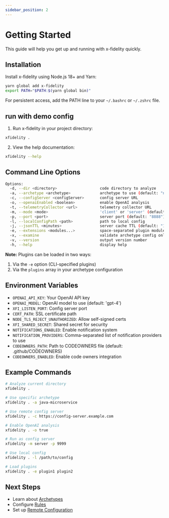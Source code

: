 ```yaml
---
sidebar_position: 2
---
```


# Getting Started

This guide will help you get up and running with x-fidelity quickly.

## Installation

Install x-fidelity using Node.js 18+ and Yarn:

```bash
yarn global add x-fidelity
export PATH="$PATH:$(yarn global bin)"
```

For persistent access, add the PATH line to your `~/.bashrc` or `~/.zshrc` file.

## run with demo config

1. Run x-fidelity in your project directory:

```bash
xfidelity .
```

2. View the help documentation:

```bash
xfidelity --help
```

## Command Line Options

```bash
Options:
  -d, --dir <directory>                   code directory to analyze
  -a, --archetype <archetype>             archetype to use (default: "node-fullstack")
  -c, --configServer <configServer>       config server URL
  -o, --openaiEnabled <boolean>           enable OpenAI analysis
  -t, --telemetryCollector <url>          telemetry collector URL
  -m, --mode <mode>                       'client' or 'server' (default: "client") 
  -p, --port <port>                       server port (default: "8888")
  -l, --localConfigPath <path>            path to local config
  -j, --jsonTTL <minutes>                 server cache TTL (default: "10")
  -e, --extensions <modules...>           space-separated plugin modules
  -x, --examine                           validate archetype config only
  -v, --version                           output version number
  -h, --help                              display help
```

**Note:** Plugins can be loaded in two ways:
1. Via the `-e` option (CLI-specified plugins)
2. Via the `plugins` array in your archetype configuration

## Environment Variables

- `OPENAI_API_KEY`: Your OpenAI API key
- `OPENAI_MODEL`: OpenAI model to use (default: 'gpt-4')
- `XFI_LISTEN_PORT`: Config server port
- `CERT_PATH`: SSL certificate path
- `NODE_TLS_REJECT_UNAUTHORIZED`: Allow self-signed certs
- `XFI_SHARED_SECRET`: Shared secret for security
- `NOTIFICATIONS_ENABLED`: Enable notification system
- `NOTIFICATION_PROVIDERS`: Comma-separated list of notification providers to use
- `CODEOWNERS_PATH`: Path to CODEOWNERS file (default: .github/CODEOWNERS)
- `CODEOWNERS_ENABLED`: Enable code owners integration

## Example Commands

```bash
# Analyze current directory
xfidelity .

# Use specific archetype
xfidelity . -a java-microservice

# Use remote config server
xfidelity . -c https://config-server.example.com

# Enable OpenAI analysis
xfidelity . -o true

# Run as config server
xfidelity -m server -p 9999

# Use local config
xfidelity . -l /path/to/config

# Load plugins
xfidelity . -e plugin1 plugin2
```

## Next Steps

- Learn about [Archetypes](./archetypes)
- Configure [Rules](./rules)
- Set up [Remote Configuration](./remote-config)
